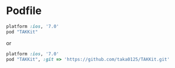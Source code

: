 # Podfile

```ruby
platform :ios, '7.0'
pod "TAKKit"
```

or 

```ruby
platform :ios, '7.0'
pod "TAKKit", :git => 'https://github.com/taka0125/TAKKit.git'
```
